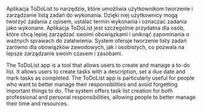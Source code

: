 Aplikacja ToDoList to narzędzie, które umożliwia użytkownikom tworzenie i zarządzanie listą zadań do wykonania. Dzięki niej użytkownicy mogą tworzyć zadania z opisem, ustalać termin wykonania i oznaczać zadania jako wykonane. Aplikacja ToDoList jest szczególnie przydatna dla osób, które chcą lepiej zarządzać swoimi obowiązkami i uniknąć zapominania o ważnych sprawach do załatwienia. System oferuje tworzenie listy zadań zarówno dla obowiązków zawodowych, jak i osobistych, co pozwala na lepsze zarządzanie swoim czasem i zasobami.

The ToDoList app is a tool that allows users to create and manage a to-do list. It allows users to create tasks with a description, set a due date and mark tasks as completed. The ToDoList app is particularly useful for people who want to better manage their responsibilities and avoid forgetting important things to do. The system offers task list creation for both professional and personal responsibilities, allowing people to better manage their time and resources.
